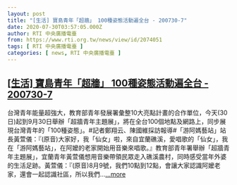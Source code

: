```yaml
---
layout: post
title: "[生活] 寶島青年「超牆」 100種姿態活動遍全台 - 200730-7"
date: 2020-07-30T03:57:05.000Z
author: RTI 中央廣播電臺
from: https://www.rti.org.tw/news/view/id/2074051
tags: [ RTI 中央廣播電臺 ]
categories: [ news, RTI 中央廣播電臺 ]
---
```

<!--1596081425000-->
[[生活] 寶島青年「超牆」 100種姿態活動遍全台 - 200730-7](https://www.rti.org.tw/news/view/id/2074051)
------

<div>
台灣青年能量超強大，教育部青年發展署彙整10大亮點計畫的合作單位，今天(30日)起到9月30日舉辦「超牆青年主題展」，將在全台100個地點及網路上，同步展現台灣青年的「100種姿態」。#記者鄭翔云、陳國維採訪報導#「游阿媽藝站」站長黃萱儀：『(原音)大家好，我「仙女」啦，來自宜蘭礁溪，愛唱歌的「仙女」，我在「游阿媽藝站」，在阿嬤的老家開始用音樂來唱歌。』教育部青年署舉辦「超牆青年主題展」，宜蘭青年黃萱儀想用音樂帶領民眾走入礁溪農村，同時感受當年外婆的生活足跡。黃萱儀：『(原音)8月9號，我們10點到12點，會讓大家認識阿嬤老家，還會一起認識社區，所以我們...<a target="_blank" href="https://www.rti.org.tw/news/view/id/2074051">...more</a>
</div>
